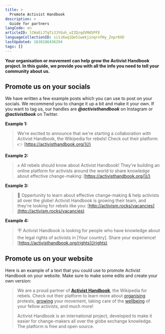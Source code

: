 ```yaml
---
title: >
  Promote Activist Handbook
description: >
  Guide for partners
langCode: en
articleID: lCWaEiJTqTzJJYGuh_uIZQzqdVMdSPFE
languageCollectionID: si1iKwq1Qe51wekjinqrnfHy_Znpr8XD
lastUpdated: 1638186436294
tags: []
---
```


**Your organisation or movement can help grow the Activist Handbook project. In this guide, we provide you with all the info you need to tell your community about us.**

## **Promote us on your socials**

We have written a few example posts which you can use to post on your socials. We recommend you to change it up a bit and make it your own. If you want to tag us, our handles are _**@activisthandbook**_ on Instagram or _**@activistbook**_ on Twitter.

**Example 1:**

> We're excited to announce that we're starting a collaboration with Activist Handbook, the Wikipedia for rebels! Check out their platform:  
> 👉 [https://activisthandbook.org/](/)

**Example 2:**

> ✊ All rebels should know about Activist Handbook! They're building an online platform for activists around the world to share knowledge about effective change-making: [https://activisthandbook.org/](/)

**Example 3:**

> 📢 Oppertunity to learn about effective change-making & help activists all over the globe! Activist Handbook is growing their team, and they're looking for rebels like you: [http://activism.rocks/vacancies](http://activism.rocks/vacancies)

**Example 4:**

> 🪧 Activist Handbook is looking for people who have knowledge about the legal rights of activists in \[Your country\]. Share your experience! [https://activisthandbook.org/rights](/rights)

## Promote us on your website

Here is an example of a text that you could use to promote Activist Handbook on your website. Make sure to make some edits and create your own version:

> We are a proud partner of [**Activist Handbook**](/), the Wikipedia for rebels. Check out their platform to learn more about [organising](/organising) protests, [growing](/communication) your movement, taking care of the [wellbeing](/wellbeing) of your fellow activists, and much more!
> 
> Activist Handbook is an international project, developed to make it easier for change-makers all over the globe exchange knowledge. The platform is free and open source.